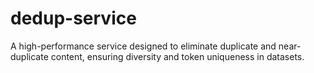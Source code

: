 # dedup-service
A high-performance service designed to eliminate duplicate and near-duplicate content, ensuring diversity and token uniqueness in datasets.
